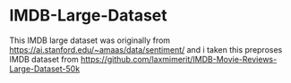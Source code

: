 # IMDB-Large-Dataset
This IMDB large dataset was originally from https://ai.stanford.edu/~amaas/data/sentiment/ and i taken this preproses IMDB dataset from https://github.com/laxmimerit/IMDB-Movie-Reviews-Large-Dataset-50k
